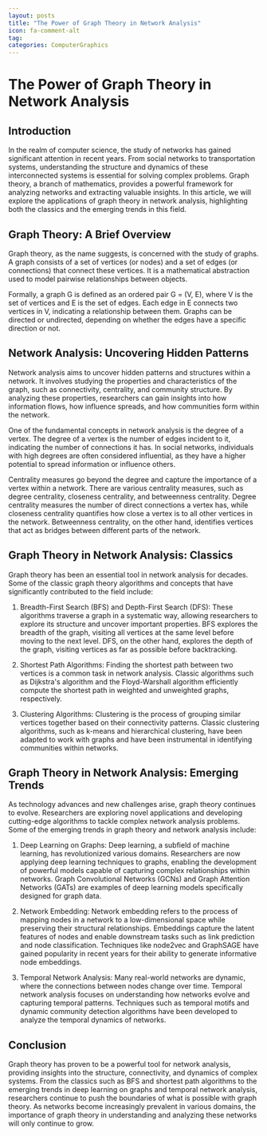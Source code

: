 ```yaml
---
layout: posts
title: "The Power of Graph Theory in Network Analysis"
icon: fa-comment-alt
tag:      
categories: ComputerGraphics
---
```



# The Power of Graph Theory in Network Analysis

## Introduction

In the realm of computer science, the study of networks has gained significant attention in recent years. From social networks to transportation systems, understanding the structure and dynamics of these interconnected systems is essential for solving complex problems. Graph theory, a branch of mathematics, provides a powerful framework for analyzing networks and extracting valuable insights. In this article, we will explore the applications of graph theory in network analysis, highlighting both the classics and the emerging trends in this field.

## Graph Theory: A Brief Overview

Graph theory, as the name suggests, is concerned with the study of graphs. A graph consists of a set of vertices (or nodes) and a set of edges (or connections) that connect these vertices. It is a mathematical abstraction used to model pairwise relationships between objects.

Formally, a graph G is defined as an ordered pair G = (V, E), where V is the set of vertices and E is the set of edges. Each edge in E connects two vertices in V, indicating a relationship between them. Graphs can be directed or undirected, depending on whether the edges have a specific direction or not.

## Network Analysis: Uncovering Hidden Patterns

Network analysis aims to uncover hidden patterns and structures within a network. It involves studying the properties and characteristics of the graph, such as connectivity, centrality, and community structure. By analyzing these properties, researchers can gain insights into how information flows, how influence spreads, and how communities form within the network.

One of the fundamental concepts in network analysis is the degree of a vertex. The degree of a vertex is the number of edges incident to it, indicating the number of connections it has. In social networks, individuals with high degrees are often considered influential, as they have a higher potential to spread information or influence others.

Centrality measures go beyond the degree and capture the importance of a vertex within a network. There are various centrality measures, such as degree centrality, closeness centrality, and betweenness centrality. Degree centrality measures the number of direct connections a vertex has, while closeness centrality quantifies how close a vertex is to all other vertices in the network. Betweenness centrality, on the other hand, identifies vertices that act as bridges between different parts of the network.

## Graph Theory in Network Analysis: Classics

Graph theory has been an essential tool in network analysis for decades. Some of the classic graph theory algorithms and concepts that have significantly contributed to the field include:

1. Breadth-First Search (BFS) and Depth-First Search (DFS): These algorithms traverse a graph in a systematic way, allowing researchers to explore its structure and uncover important properties. BFS explores the breadth of the graph, visiting all vertices at the same level before moving to the next level. DFS, on the other hand, explores the depth of the graph, visiting vertices as far as possible before backtracking.

2. Shortest Path Algorithms: Finding the shortest path between two vertices is a common task in network analysis. Classic algorithms such as Dijkstra's algorithm and the Floyd-Warshall algorithm efficiently compute the shortest path in weighted and unweighted graphs, respectively.

3. Clustering Algorithms: Clustering is the process of grouping similar vertices together based on their connectivity patterns. Classic clustering algorithms, such as k-means and hierarchical clustering, have been adapted to work with graphs and have been instrumental in identifying communities within networks.

## Graph Theory in Network Analysis: Emerging Trends

As technology advances and new challenges arise, graph theory continues to evolve. Researchers are exploring novel applications and developing cutting-edge algorithms to tackle complex network analysis problems. Some of the emerging trends in graph theory and network analysis include:

1. Deep Learning on Graphs: Deep learning, a subfield of machine learning, has revolutionized various domains. Researchers are now applying deep learning techniques to graphs, enabling the development of powerful models capable of capturing complex relationships within networks. Graph Convolutional Networks (GCNs) and Graph Attention Networks (GATs) are examples of deep learning models specifically designed for graph data.

2. Network Embedding: Network embedding refers to the process of mapping nodes in a network to a low-dimensional space while preserving their structural relationships. Embeddings capture the latent features of nodes and enable downstream tasks such as link prediction and node classification. Techniques like node2vec and GraphSAGE have gained popularity in recent years for their ability to generate informative node embeddings.

3. Temporal Network Analysis: Many real-world networks are dynamic, where the connections between nodes change over time. Temporal network analysis focuses on understanding how networks evolve and capturing temporal patterns. Techniques such as temporal motifs and dynamic community detection algorithms have been developed to analyze the temporal dynamics of networks.

## Conclusion

Graph theory has proven to be a powerful tool for network analysis, providing insights into the structure, connectivity, and dynamics of complex systems. From the classics such as BFS and shortest path algorithms to the emerging trends in deep learning on graphs and temporal network analysis, researchers continue to push the boundaries of what is possible with graph theory. As networks become increasingly prevalent in various domains, the importance of graph theory in understanding and analyzing these networks will only continue to grow.